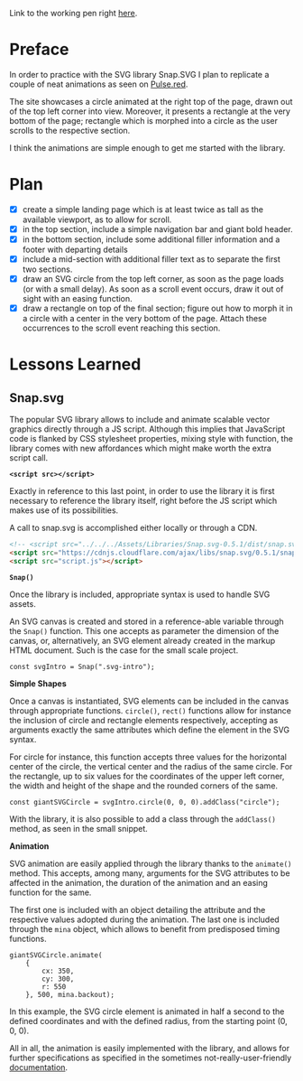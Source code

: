 Link to the working pen right [here](https://codepen.io/borntofrappe/full/VxPdXR/).

# Preface 

In order to practice with the SVG library Snap.SVG I plan to replicate a couple of neat animations as seen on [Pulse.red](https://pulse.red/?ref=producthunt). 

The site showcases a circle animated at the right top of the page, drawn out of the top left corner into view. Moreover, it presents a rectangle at the very bottom of the page; rectangle which is morphed into a circle as the user scrolls to the respective section.

I think the animations are simple enough to get me started with the library.

# Plan

- [x] create a simple landing page which is at least twice as tall as the available viewport, as to allow for scroll.
- [x] in the top section, include a simple navigation bar and giant bold header.
- [x] in the bottom section, include some additional filler information and a footer with departing details
- [x] include a mid-section with additional filler text as to separate the first two sections.
- [x] draw an SVG circle from the top left corner, as soon as the page loads (or with a small delay). As soon as a scroll event occurs, draw it out of sight with an easing function.
- [x] draw a rectangle on top of the final section; figure out how to morph it in a circle with a center in the very bottom of the page. Attach these occurrences to the scroll event reaching this section.

# Lessons Learned

## Snap.svg

The popular SVG library allows to include and animate scalable vector graphics directly through a JS script. Although this implies that JavaScript code is flanked by CSS stylesheet properties, mixing style with function, the library comes with new affordances which might make worth the extra script call.

**`<script src></script>`**

Exactly in reference to this last point, in order to use the library it is first necessary to reference the library itself, right before the JS script which makes use of its possibilities.

A call to snap.svg is accomplished either locally or through a CDN.

```HTML
<!-- <script src="../../../Assets/Libraries/Snap.svg-0.5.1/dist/snap.svg-min.js"></script> -->
<script src="https://cdnjs.cloudflare.com/ajax/libs/snap.svg/0.5.1/snap.svg-min.js"></script>
<script src="script.js"></script>
```

**`Snap()`**

Once the library is included, appropriate syntax is used to handle SVG assets.

An SVG canvas is created and stored in a reference-able variable through the `Snap()` function. This one accepts as parameter the dimension of the canvas, or, alternatively, an SVG element already created in the markup HTML document. Such is the case for the small scale project.

```JS
const svgIntro = Snap(".svg-intro");
```

**Simple Shapes**

Once a canvas is instantiated, SVG elements can be included in the canvas through appropriate functions. `circle()`, `rect()` functions allow for instance the inclusion of circle and rectangle elements respectively, accepting as arguments exactly the same attributes which define the element in the SVG syntax.

For circle for instance, this function accepts three values for the horizontal center of the circle, the vertical center and the radius of the same circle. For the rectangle, up to six values for the coordinates of the upper left corner, the width and height of the shape and the rounded corners of the same.

```JS
const giantSVGCircle = svgIntro.circle(0, 0, 0).addClass("circle");
```

With the library, it is also possible to add a class through the `addClass()` method, as seen in the small snippet.

**Animation**

SVG animation are easily applied through the library thanks to the `animate()` method. This accepts, among many, arguments for the SVG attributes to be affected in the animation, the duration of the animation and an easing function for the same.

The first one is included with an object detailing the attribute and the respective values adopted during the animation. The last one is included through the `mina` object, which allows to benefit from predisposed timing functions.

```JS
giantSVGCircle.animate(
    {
        cx: 350, 
        cy: 300, 
        r: 550
    }, 500, mina.backout);   
```

In this example, the SVG circle element is animated in half a second to the defined coordinates and with the defined radius, from the starting point (0, 0, 0).

All in all, the animation is easily implemented with the library, and allows for further specifications as specified in the sometimes not-really-user-friendly [documentation](http://snapsvg.io/docs/).
